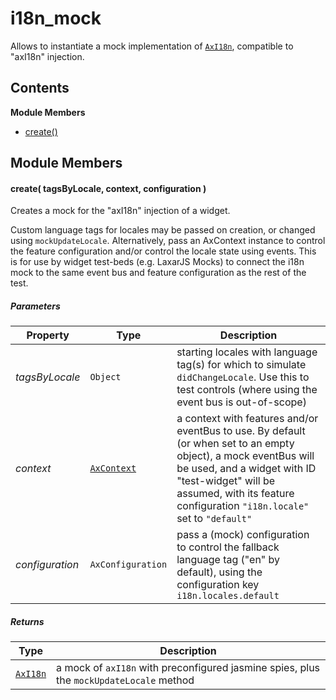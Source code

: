 
# <a id="i18n_mock"></a>i18n_mock

Allows to instantiate a mock implementation of [`AxI18n`](runtime.widget_services_i18n.md), compatible to "axI18n" injection.

## Contents

**Module Members**

- [create()](#create)

## Module Members

#### <a id="create"></a>create( tagsByLocale, context, configuration )

Creates a mock for the "axI18n" injection of a widget.

Custom language tags for locales may be passed on creation, or changed using `mockUpdateLocale`.
Alternatively, pass an AxContext instance to control the feature configuration and/or control the
locale state using events. This is for use by widget test-beds (e.g. LaxarJS Mocks) to connect the i18n
mock to the same event bus and feature configuration as the rest of the test.

##### Parameters

| Property | Type | Description |
| -------- | ---- | ----------- |
| _tagsByLocale_ | `Object` |  starting locales with language tag(s) for which to simulate `didChangeLocale`. Use this to test controls (where using the event bus is out-of-scope) |
| _context_ | [`AxContext`](runtime.widget_services.md#AxContext) |  a context with features and/or eventBus to use. By default (or when set to an empty object), a mock eventBus will be used, and a widget with ID "test-widget" will be assumed, with its feature configuration `"i18n.locale"` set to `"default"` |
| _configuration_ | `AxConfiguration` |  pass a (mock) configuration to control the fallback language tag ("en" by default), using the configuration key `i18n.locales.default` |

##### Returns

| Type | Description |
| ---- | ----------- |
| [`AxI18n`](runtime.widget_services_i18n.md#AxI18n) |  a mock of `axI18n` with preconfigured jasmine spies, plus the `mockUpdateLocale` method |
